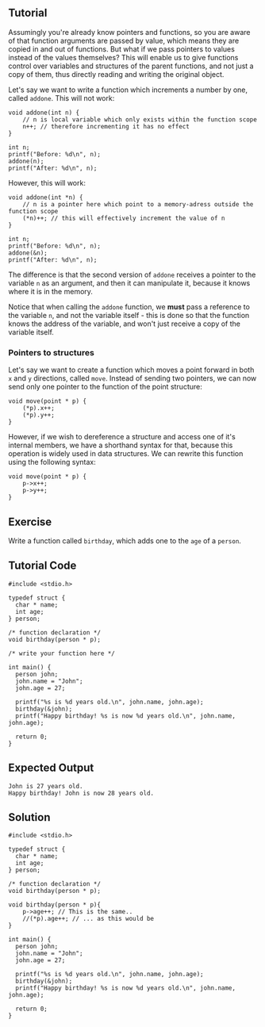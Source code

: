 Tutorial
--------

Assumingly you're already know pointers and functions, so you are aware of that function arguments are passed by value, which means they are copied in and out of functions.
But what if we pass pointers to values instead of the values themselves? This will enable us to give functions control over variables and structures of the parent functions, and not just a copy of them, thus directly reading and writing the original object.

Let's say we want to write a function which increments a number by one, called `addone`. This will not work:

    void addone(int n) {
        // n is local variable which only exists within the function scope
        n++; // therefore incrementing it has no effect
    }

    int n;
    printf("Before: %d\n", n);
    addone(n);
    printf("After: %d\n", n);

However, this will work:

    void addone(int *n) {
        // n is a pointer here which point to a memory-adress outside the function scope
        (*n)++; // this will effectively increment the value of n
    }

    int n;
    printf("Before: %d\n", n);
    addone(&n);
    printf("After: %d\n", n);

The difference is that the second version of `addone` receives a pointer to the variable `n` as an argument, and then it can manipulate it, because it knows where it is in the memory.

Notice that when calling the `addone` function, we **must** pass a reference to the variable `n`, and not the variable itself - this is done so that the function knows the address of the variable, and won't just receive a copy of the variable itself.

### Pointers to structures

Let's say we want to create a function which moves a point forward in both `x` and `y` directions, called `move`. Instead of sending two pointers, we can now send only one pointer to the function of the point structure:

    void move(point * p) {
        (*p).x++;
        (*p).y++;
    }

However, if we wish to dereference a structure and access one of it's internal members, we have a shorthand syntax for that, because this operation is widely used in data structures. We can rewrite this function using the following syntax:

    void move(point * p) {
        p->x++;
        p->y++;
    }

Exercise
--------

Write a function called `birthday`, which adds one to the `age` of a `person`.

Tutorial Code
-------------

    #include <stdio.h>

    typedef struct {
      char * name;
      int age;
    } person;

    /* function declaration */
    void birthday(person * p);

    /* write your function here */

    int main() {
      person john;
      john.name = "John";
      john.age = 27;

      printf("%s is %d years old.\n", john.name, john.age);
      birthday(&john);
      printf("Happy birthday! %s is now %d years old.\n", john.name, john.age);

      return 0;
    }

Expected Output
---------------

    John is 27 years old.
    Happy birthday! John is now 28 years old.

Solution
--------

    #include <stdio.h>

    typedef struct {
      char * name;
      int age;
    } person;

    /* function declaration */
    void birthday(person * p);

    void birthday(person * p){
        p->age++; // This is the same..	
        //(*p).age++; // ... as this would be
    }

    int main() {
      person john;
      john.name = "John";
      john.age = 27;

      printf("%s is %d years old.\n", john.name, john.age);
      birthday(&john);
      printf("Happy birthday! %s is now %d years old.\n", john.name, john.age);

      return 0;
    }
